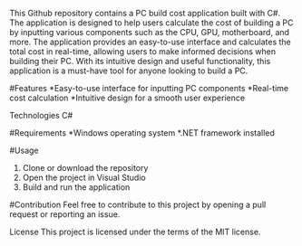 This Github repository contains a PC build cost application built with C#. The application is designed to help users calculate the cost of building a PC by inputting various components such as the CPU, GPU, motherboard, and more. The application provides an easy-to-use interface and calculates the total cost in real-time, allowing users to make informed decisions when building their PC. With its intuitive design and useful functionality, this application is a must-have tool for anyone looking to build a PC.

#Features
*Easy-to-use interface for inputting PC components
*Real-time cost calculation
*Intuitive design for a smooth user experience

Technologies
C#

#Requirements
*Windows operating system
*.NET framework installed

#Usage
1. Clone or download the repository
2. Open the project in Visual Studio
3. Build and run the application

#Contribution
Feel free to contribute to this project by opening a pull request or reporting an issue.

License
This project is licensed under the terms of the MIT license.

